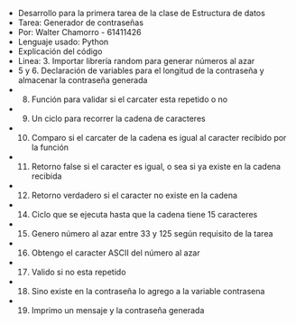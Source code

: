 - Desarrollo para la primera tarea de la clase de Estructura de datos
- Tarea: Generador de contraseñas
- Por: Walter Chamorro - 61411426
- Lenguaje usado: Python
- Explicación del código
- Linea: 3. Importar librería random para generar números al azar
- 5 y 6. Declaración de variables para el longitud de la contraseña y almacenar la contraseña generada
- 8. Función para validar si el carcater esta repetido o no
-   9. Un ciclo para recorrer la cadena de caracteres
-   10. Comparo si el carcater de la cadena es igual al caracter recibido por la función
-   11. Retorno false si el caracter es igual, o sea si ya existe en la cadena recibida
-   12. Retorno verdadero si el caracter no existe en la cadena
- 14. Ciclo que se ejecuta hasta que la cadena tiene 15 caracteres
- 15. Genero número al azar entre 33 y 125 según requisito de la tarea
- 16. Obtengo el caracter ASCII del número al azar
- 17. Valido si no esta repetido
- 18. Sino existe en la contraseña lo agrego a la variable contrasena
- 19. Imprimo un mensaje y la contraseña generada 
